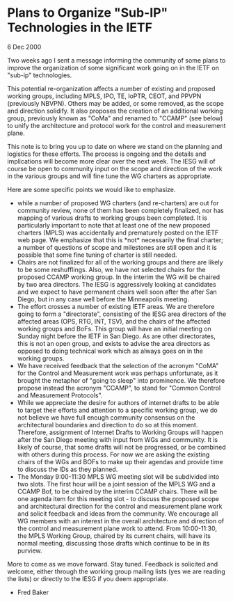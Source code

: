 Plans to Organize "Sub-IP" Technologies in the IETF
===================================================

6 Dec 2000

Two weeks ago I sent a message informing the community of some plans to improve the organization of some significant work going on in the IETF on "sub-ip" technologies.

This potential re-organization affects a number of existing and proposed working groups, including MPLS, IPO, TE, IoPTR, CEOT, and PPVPN (previously NBVPN). Others may be added, or some removed, as the scope and direction solidify. It also proposes the creation of an additional working group, previously known as "CoMa" and renamed to "CCAMP" (see below) to unify the architecture and protocol work for the control and measurement plane. 

This note is to bring you up to date on where we stand on the planning and logistics for these efforts. The process is ongoing and the details and implications will become more clear over the next week. The IESG will of course be open to community input on the scope and direction of the work in the various groups and will fine tune the WG charters as appropriate. 

Here are some specific points we would like to emphasize. 

* while a number of proposed WG charters (and re-charters) are out for community review, none of them has been completely finalized, nor has mapping of various drafts to working groups been completed. It is particularly important to note that at least one of the new proposed charters (MPLS) was accidentally and prematurely posted on the IETF web page. We emphasize that this is \*not\* necessarily the final charter; a number of questions of scope and milestones are still open and it is possible that some fine tuning of charter is still needed.
* Chairs are not finalized for all of the working groups and there are likely to be some reshufflings. Also, we have not selected chairs for the proposed CCAMP working group. In the interim the WG will be chaired by two area directors. The IESG is aggressively looking at candidates and we expect to have permanent chairs well soon after the after San Diego, but in any case well before the Minneapolis meeting.
* The effort crosses a number of existing IETF areas. We are therefore going to form a "directorate", consisting of the IESG area directors of the affected areas (OPS, RTG, INT, TSV), and the chairs of the affected working groups and BoFs. This group will have an initial meeting on Sunday night before the IETF in San Diego. As are other directorates, this is not an open group, and exists to advise the area directors as opposed to doing technical work which as always goes on in the working groups.
* We have received feedback that the selection of the acronym "CoMA" for the Control and Measurement work was perhaps unfortunate, as it brought the metaphor of "going to sleep" into prominence. We therefore propose instead the acronym "CCAMP", to stand for "Common Control and Measurement Protocols".
* While we appreciate the desire for authors of internet drafts to be able to target their efforts and attention to a specific working group, we do not believe we have full enough community consensus on the architectural boundaries and direction to do so at this moment. Therefore, assignment of Internet Drafts to Working Groups will happen after the San Diego meeting with input from WGs and community. It is likely of course, that some drafts will not be progressed, or be combined with others during this process. For now we are asking the existing chairs of the WGs and BOFs to make up their agendas and provide time to discuss the IDs as they planned.
* The Monday 9:00-11:30 MPLS WG meeting slot will be subdivided into two slots. The first hour will be a joint session of the MPLS WG and a CCAMP Bof, to be chaired by the interim CCAMP chairs. There will be one agenda item for this meeting slot - to discuss the proposed scope and architectural direction for the control and measurement plane work and solicit feedback and ideas from the community. We encourage all WG members with an interest in the overall architecture and direction of the control and measurement plane work to attend. From 10:00-11:30, the MPLS Working Group, chaired by its current chairs, will have its normal meeting, discussing those drafts which continue to be in its purview.

More to come as we move forward. Stay tuned. Feedback is solicited and welcome, either through the working group mailing lists (yes we are reading the lists) or directly to the IESG if you deem appropriate. 

- Fred Baker

